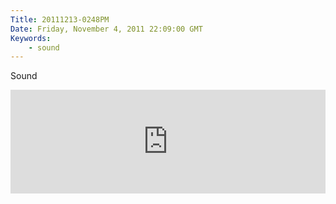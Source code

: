 ```yaml
---
Title: 20111213-0248PM
Date: Friday, November 4, 2011 22:09:00 GMT
Keywords:
    - sound
---
```


Sound

<iframe width="100%" height="166" scrolling="no" frameborder="no" src="https://w.soundcloud.com/player/?url=http%3A%2F%2Fapi.soundcloud.com%2Ftracks%2F94078448"></iframe>